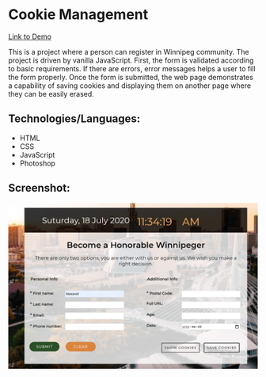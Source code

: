 # Cookie Management

[Link to Demo](http://cookie.alexandrpasko.com/)

This is a project where a person can register in Winnipeg community. The project is driven by vanilla JavaScript. First, the form is validated according to basic requirements. If there are errors, error messages helps a user to fill the form properly. Once the form is submitted, the web page demonstrates a capability of saving cookies and displaying them on another page where they can be easily erased.

## Technologies/Languages:
* HTML
* CSS
* JavaScript
* Photoshop

## Screenshot:
![Screenshot of layout](screenshot.jpg)